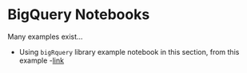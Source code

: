 # BigQuery Notebooks

Many examples exist...
- Using `bigRquery` library example notebook in this section, from this example -[link](https://bigrquery.r-dbi.org/)

